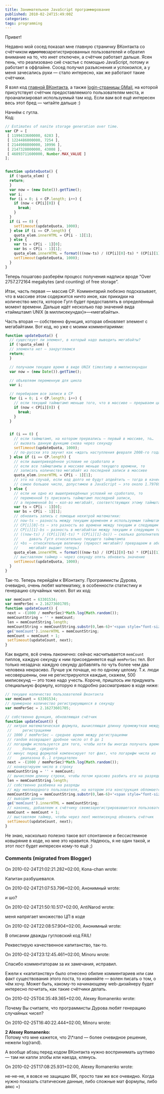 ```yaml
---
title: Занимательное JavaScript программирование
published: 2010-02-24T15:49:00Z
categories: 
tags: programming
---
```


Привет!

Недавно мой сосед показал мне главную страничку ВКонтакта со счётчиком <strike>идиотов</strike>зарегистрированных пользователей и обратил внимание на то, что инет отключен, а счётчик работает дальше. Ясен пень, что реализовано сиё счастье с помощью JavaScript, потому и работает в оффлайне. Сосед получил разъяснения и успокоился, а у меня зачесались руки — стало интересно, как же работают такие счётчики.

Я взял код <a href="http://vkontakte.ru/">главной ВКонтакта</a>, а также <a href="http://gmail.com/">login-страницы GMail</a>, на которой присутствует счётчик предоставляемого пользователям места, и проанализировал используемый там код. Если вам всё ещё интересен весь этот бред — читайте дальше :)

Начнём с гугла.<br/>
Код:
```javascript
// Estimates of nanite storage generation over time.
var CP = [
 [ 1199433600000, 6283 ],
 [ 1224486000000, 7254 ],
 [ 2144908800000, 10996 ],
 [ 2147328000000, 43008 ],
 [ 46893711600000, Number.MAX_VALUE ]
];


function updateQuota() {
  if (!quota_elem) {
  return;
  }
  var now = (new Date()).getTime();
  var i;
  for (i = 0; i < CP.length; i++) {
    if (now < CP[i][0]) {
      break;
    }
  }
  if (i == 0) {
    setTimeout(updateQuota, 1000);
  } else if (i == CP.length) {
    quota_elem.innerHTML = CP[i - 1][1];
  } else {
    var ts = CP[i - 1][0];
    var bs = CP[i - 1][1];
    quota_elem.innerHTML = format(((now-ts) / (CP[i][0]-ts) * (CP[i][1]-bs)) + bs);
    setTimeout(updateQuota, 1000);
  } 
}
```
Теперь пошагово разберём процесс получения надписи вроде “Over 2757.272164 megabytes (and counting) of free storage”.

Итак, часть первая — массив CP. Комментарий любезно подсказывает, что в массиве этом содержится ничто иное, как прикидки на количество места, которое Гугл будет предоставлять в определённый момент времени. Дальше идёт несколько пар значений вида «таймштамп UNIX (в миллисекундах)»—«мегабайты».

Часть вторая — собственно функция, которая обновляет элемент с мегабайтами. Вот код, но уже с моими комментариями:
```javascript
function updateQuota() {
  // существует ли элемент, в который надо выводить мегабайты?
  if (!quota_elem) {
  // элемента нет — закругляемся
  return;
  }

  // получаем текущее время в виде UNIX timestamp в миллисекундах
  var now = (new Date()).getTime();

  // объявляем переменную для цикла
  var i;

  // перебираем все записи в CP
  for (i = 0; i < CP.length; i++) {
    // если текущий таймштамп меньше того, что в массиве — прерываем цикл
    if (now < CP[i][0]) {
      break;
    }
  }


  if (i == 0) {
    // если таймштамп, на котором прервались — первый в массиве, то…
    // вызвать данную функцию снова через секунду
    setTimeout(updateQuota, 1000);
    // по-русски это звучит как «ждать наступления февраля 2008-го года»
  } else if (i == CP.length) {
    // если вышеприведённое условие не сработало и
    // если все таймштампы в массиве меньше текущего времени, то
    // записать количество мегабайт из последней записи в массиве
    quota_elem.innerHTML = CP[i - 1][1];
    // это на случай, если код долго не будут апдейтить — тогда в качестве мегабайт будет принято
    // самое большое число, допустимое в JavaScript — это около 1.7976931348623157e+308
  } else {
    // если ни одно из вышеприведённых условий не сработало, то
    // переменной ts присвоить таймштамп последней записи,
    // а переменной bs — кол-во мегабайт, соответствующих этому таймштампу
    var ts = CP[i - 1][0];
    var bs = CP[i - 1][1];
    // обновить запись с помощью нехитрой математики:
    // now-ts — разность между текущим временем и используемым таймштампом
    // CP[i][0]-ts — это разность во времени между текущим и следующим таймштампами
    // CP[i][1]-bs — разность в мегабайтах между текущим и следующим таймштампами
    // ((now-ts) / (CP[i][0]-ts) * (CP[i][1]-bs)) — сколько дополнительного места начал
    //     давать Гугл относительно текущего таймштампа
    // +bs — относительную величину (прирост мегабайт) превращаем в абсолютную (сколько же
    //     мегабайт выдают теперь)
    quota_elem.innerHTML = format(((now-ts) / (CP[i][0]-ts) * (CP[i][1]-bs)) + bs);
    // выставляем таймер — через секунду опять обновить значение
    setTimeout(updateQuota, 1000);
  } 
}
```

Так-то. Теперь перейдём к ВКонтакту. Программисты Дурова, очевидно, очень любят математику, в особенности статистику и генерацию случайных чисел. Вот их код:
```javascript
var memCount = 63301534;
var memPerSec = 2.16273601705;
function updateCount() {
 next = -(1000 / memPerSec)*Math.log(Math.random());
 memCountString = '' + memCount;
 len = memCountString.length;
 memCountString = memCountString.substr(0,len-6)+'<span style="font-size:8px"> </span>'+memCountString.substr(len-6,3)+'<span style="font-size:8px"> </span>'+memCountString.substr(len-3,3);
 ge('memCount').innerHTML = memCountString;
 memCount = memCount + 1;
 setTimeout(updateCount, next);
}
```
Как видите, всё очень лаконично: сейчас насчитывается <code>memCount</code> пиплов, каждую секунду к ним присоединяется ещё <code>memPerSec</code> тел. Вот только незадача: каждую секунду добавлять по чуть более чем два человека некрасиво. Лучше уж почаще, но по одному целому. Т.к. люди несовершенны, они не регистрируются каждые, скажем, 500 милисекунд — это тоже надо учесть. Короче, пришлось им придумать специальную формулу, которую я подробно рассматриваю в коде ниже:
```javascript
// текущее количество пользователей Вконтакта
var memCount = 63301534;
// примерное количество регистрирующихся в секунду
var memPerSec = 2.16273601705;

// собственно функция, обновляющая счётчик
function updateCount() {
 // хитрая математическая формула, вычисляющая длинну промежутков между
 //     регистрациями
 // 1000 / memPerSec — среднее время между регистрациями
 // random возвращает дробное число от 0 до 1
 // логарифм используется для того, чтобы хотя бы иногда получать время
 //    _больше_ среднего
 // минус перед формулой компенсирует тот факт, что логарифм числа из
 //    диапазона 0..1 отрицателен
 next = -(1000 / memPerSec)*Math.log(Math.random());
 // конвертируем число в строку
 memCountString = '' + memCount;
 // вычисляем длинну строки, чтобы потом красиво разбить его на разряды
 len = memCountString.length;
 // собственно разбивка на разряды
 // жду миллиардного пользователя, на котором эта конструкция обломается и выдаст «1000 000 000»
 memCountString = memCountString.substr(0,len-6)+'<span style="font-size:8px"> </span>'+memCountString.substr(len-6,3)+'<span style="font-size:8px"> </span>'+memCountString.substr(len-3,3);
 // выводим данные
 ge('memCount').innerHTML = memCountString;
 // наконец, добавляем к счётчику свежезарегистрировавшегося пользователя
 memCount = memCount + 1;
 // выставляем таймер, чтобы через next миллисекунд обновить счётчик
 setTimeout(updateCount, next);
}
```

Не знаю, насколько полезно такое вот спонтанное и бессистемное ковыряние в коде, но мне это нравится. Надеюсь, я не один такой, и этот пост будет интересен кому-то ещё ;)

<h3 id='hakyll-convert-comments-title'>Comments (migrated from Blogger)</h3>
<div class='hakyll-convert-comment'>
<p class='hakyll-convert-comment-date'>On 2010-02-24T21:02:21.282+02:00, Kona-chan wrote:</p>
<p class='hakyll-convert-comment-body'>
Капитан разбушевался.
</p>
</div>

<div class='hakyll-convert-comment'>
<p class='hakyll-convert-comment-date'>On 2010-02-24T21:07:53.796+02:00, Анонимный wrote:</p>
<p class='hakyll-convert-comment-body'>
и шо?
</p>
</div>

<div class='hakyll-convert-comment'>
<p class='hakyll-convert-comment-date'>On 2010-02-24T21:50:10.517+02:00, AntiNarod wrote:</p>
<p class='hakyll-convert-comment-body'>
меня напрягает множество ЦП в коде
</p>
</div>

<div class='hakyll-convert-comment'>
<p class='hakyll-convert-comment-date'>On 2010-02-24T22:08:57.904+02:00, Анонимный wrote:</p>
<p class='hakyll-convert-comment-body'>
В описании дважды гугловский код FAIL!

Реквестирую качественное капитанство, так-то.
</p>
</div>

<div class='hakyll-convert-comment'>
<p class='hakyll-convert-comment-date'>On 2010-02-24T23:12:45.461+02:00, Minoru wrote:</p>
<p class='hakyll-convert-comment-body'>
Спасибо комментаторам за их замечания, исправил.

Ежели к «капитанству» было отнесено обилие комментариев или сам факт существования этого поста, то извиняйте — волен писать о том, о чём хочу. Может быть, какому-то начинающему web-дизайнеру будет интересно почитать, как такие счётчики делать.
</p>
</div>

<div class='hakyll-convert-comment'>
<p class='hakyll-convert-comment-date'>On 2010-02-25T04:35:49.365+02:00, Alexey Romanenko wrote:</p>
<p class='hakyll-convert-comment-body'>
Почему Вы считаете, что программисты Дурова любят генерацию случайных чисел?
</p>
</div>

<div class='hakyll-convert-comment'>
<p class='hakyll-convert-comment-date'>On 2010-02-25T16:40:22.444+02:00, Minoru wrote:</p>
<p class='hakyll-convert-comment-body'>
<b>2 Alexey Romanenko:</b><br/>
Потому что мне кажется, что 2\*rand — более очевидное решение, нежели log(rand).

А вообще абзац перед кодом ВКонтакта нужно воспринимать шутливо — там ни капли злобы или наезда, клянусь.
</p>
</div>

<div class='hakyll-convert-comment'>
<p class='hakyll-convert-comment-date'>On 2010-02-25T17:08:25.931+02:00, Alexey Romanenko wrote:</p>
<p class='hakyll-convert-comment-body'>
не-не-не, я вовсе не защищаю ВК, просто там же все очевидно. Когда нужно показать статические данные, либо сложные мат формулы, либо аякс =)
</p>
</div>



